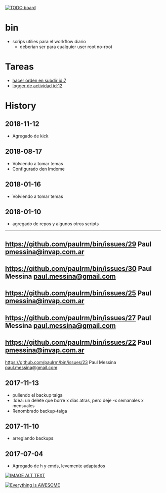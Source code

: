 [![TODO board](https://imdone.io/api/1.0/projects/5b76ce7739181b392aa142e3/badge)](https://imdone.io/app#/board/paulrm/bin)

# bin
- scrips utilies para el workflow diario
  - deberian ser para cualquier user root no-root


# Tareas
- [hacer orden en subdir id:7](#IDEA:)
- [logger de actividad id:12](#FIX:)


#   History

## 2018-11-12
* Agregado de kick

## 2018-08-17
* Volviendo a tomar temas
* Configurado den Imdome

## 2018-01-16
* Volviendo a tomar temas

## 2018-01-10
* agregado de repos y algunos otros scripts
 ----
 <https://github.com/paulrm/bin/issues/29>
 Paul
 pmessina@invap.com.ar
 ----
 <https://github.com/paulrm/bin/issues/30>
 Paul Messina
 paul.messina@gmail.com
 ----
 <https://github.com/paulrm/bin/issues/25>
 Paul
 pmessina@invap.com.ar
 ----
 <https://github.com/paulrm/bin/issues/27>
 Paul Messina
 paul.messina@gmail.com
 ----
 <https://github.com/paulrm/bin/issues/22>
 Paul
 pmessina@invap.com.ar
 ----
 <https://github.com/paulrm/bin/issues/23>
 Paul Messina
 paul.messina@gmail.com

## 2017-11-13
* puliendo el backup taiga
* :Idea:  un delete que borre x dias atras, pero deje -x semanales x mensuales
* Renombrado backup-taiga

## 2017-11-10
* arreglando backups

## 2017-07-04
* Agregado de h y cmds, levemente adaptados


[![IMAGE ALT TEXT](http://img.youtube.com/vi/0zZ2d0Xdnjg/0.jpg)](http://www.youtube.com/watch?v=0zZ2d0Xdnjg "Video Title")


[![Everything Is AWESOME](https://img.youtube.com/vi/StTqXEQ2l-Y/0.jpg)](https://www.youtube.com/watch?v=StTqXEQ2l-Y "Everything Is AWESOME")
